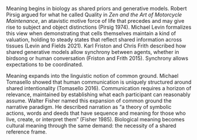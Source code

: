 Meaning begins in biology as shared priors and generative models. Robert Pirsig argued for what he called Quality in _Zen and the Art of Motorcycle Maintenance_, an atavistic motive force of life that precedes and may give rise to subject and object distinctions (Pirsig 1974). Michael Levin formalizes this view when demonstrating that cells themselves maintain a kind of valuation, holding to steady states that reflect shared information across tissues (Levin and Fields 2021). Karl Friston and Chris Frith described how shared generative models allow synchrony between agents, whether in birdsong or human conversation (Friston and Frith 2015). Synchrony allows expectations to be coordinated.

Meaning expands into the linguistic notion of common ground. Michael Tomasello showed that human communication is uniquely structured around shared intentionality (Tomasello 2016). Communication requires a horizon of relevance, maintained by establishing what each participant can reasonably assume. Walter Fisher named this expansion of common ground the narrative paradigm. He described narration as “a theory of symbolic actions, words and deeds that have sequence and meaning for those who live, create, or interpret them” (Fisher 1985). Biological meaning becomes cultural meaning through the same demand: the necessity of a shared reference frame.